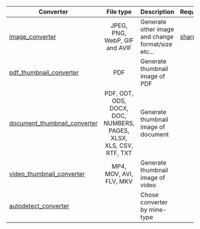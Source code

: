 |Converter      |File type      |Description|Required |
| ------------- | :-----------: | -------- | -------- |
|[image_converter](/guide/converters/image)|JPEG, PNG, WebP, GIF and AVIF | Generate other image and change format/size etc...|[sharp](https://sharp.pixelplumbing.com/)|
|[pdf_thumbnail_converter](/guide/converters/pdf-thumbnail)|PDF |Generate thumbnail image of PDF||
|[document_thumbnail_converter](/guide/converters/document-thumbnail)|PDF, ODT, ODS, DOCX, DOC, NUMBERS, PAGES, XLSX, XLS, CSV, RTF, TXT |Generate thumbnail image of document||
|[video_thumbnail_converter](/guide/converters/video-thumbnail)|MP4, MOV, AVI, FLV, MKV |Generate thumbnail image of video||
|[autodetect_converter](/guide/converters/autodetect)| |Chose converter by mine-type||

